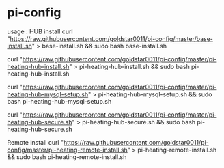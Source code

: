 # pi-config


usage : 
HUB install
curl "https://raw.githubusercontent.com/goldstar0011/pi-config/master/base-install.sh" > base-install.sh && sudo bash base-install.sh

curl "https://raw.githubusercontent.com/goldstar0011/pi-config/master/pi-heating-hub-install.sh" > pi-heating-hub-install.sh && sudo bash pi-heating-hub-install.sh

curl "https://raw.githubusercontent.com/goldstar0011/pi-config/master/pi-heating-hub-mysql-setup.sh" > pi-heating-hub-mysql-setup.sh && sudo bash pi-heating-hub-mysql-setup.sh

curl "https://raw.githubusercontent.com/goldstar0011/pi-config/master/pi-heating-hub-secure.sh" > pi-heating-hub-secure.sh && sudo bash pi-heating-hub-secure.sh

Remote install
curl "https://raw.githubusercontent.com/goldstar0011/pi-config/master/pi-heating-remote-install.sh" > pi-heating-remote-install.sh && sudo bash pi-heating-remote-install.sh
